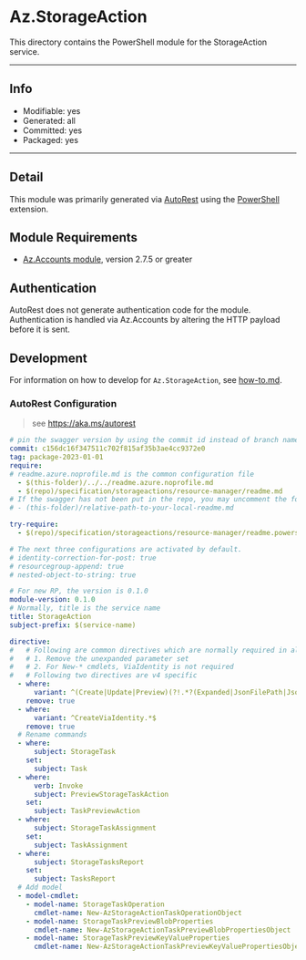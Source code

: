 <!-- region Generated -->
# Az.StorageAction
This directory contains the PowerShell module for the StorageAction service.

---
## Info
- Modifiable: yes
- Generated: all
- Committed: yes
- Packaged: yes

---
## Detail
This module was primarily generated via [AutoRest](https://github.com/Azure/autorest) using the [PowerShell](https://github.com/Azure/autorest.powershell) extension.

## Module Requirements
- [Az.Accounts module](https://www.powershellgallery.com/packages/Az.Accounts/), version 2.7.5 or greater

## Authentication
AutoRest does not generate authentication code for the module. Authentication is handled via Az.Accounts by altering the HTTP payload before it is sent.

## Development
For information on how to develop for `Az.StorageAction`, see [how-to.md](how-to.md).
<!-- endregion -->

### AutoRest Configuration
> see https://aka.ms/autorest

```yaml
# pin the swagger version by using the commit id instead of branch name
commit: c156dc16f347511c702f815af35b3ae4cc9372e0
tag: package-2023-01-01
require:
# readme.azure.noprofile.md is the common configuration file
  - $(this-folder)/../../readme.azure.noprofile.md
  - $(repo)/specification/storageactions/resource-manager/readme.md
# If the swagger has not been put in the repo, you may uncomment the following line and refer to it locally
# - (this-folder)/relative-path-to-your-local-readme.md

try-require: 
  - $(repo)/specification/storageactions/resource-manager/readme.powershell.md

# The next three configurations are activated by default.
# identity-correction-for-post: true
# resourcegroup-append: true
# nested-object-to-string: true

# For new RP, the version is 0.1.0
module-version: 0.1.0
# Normally, title is the service name
title: StorageAction
subject-prefix: $(service-name)

directive:
#   # Following are common directives which are normally required in all the RPs
#   # 1. Remove the unexpanded parameter set
#   # 2. For New-* cmdlets, ViaIdentity is not required
#   # Following two directives are v4 specific
  - where:
      variant: ^(Create|Update|Preview)(?!.*?(Expanded|JsonFilePath|JsonString))
    remove: true
  - where:
      variant: ^CreateViaIdentity.*$
    remove: true
  # Rename commands
  - where:
      subject: StorageTask
    set:
      subject: Task
  - where:
      verb: Invoke
      subject: PreviewStorageTaskAction
    set:
      subject: TaskPreviewAction
  - where:
      subject: StorageTaskAssignment
    set:
      subject: TaskAssignment
  - where:
      subject: StorageTasksReport
    set:
      subject: TasksReport
  # Add model
  - model-cmdlet:
    - model-name: StorageTaskOperation
      cmdlet-name: New-AzStorageActionTaskOperationObject
    - model-name: StorageTaskPreviewBlobProperties
      cmdlet-name: New-AzStorageActionTaskPreviewBlobPropertiesObject
    - model-name: StorageTaskPreviewKeyValueProperties
      cmdlet-name: New-AzStorageActionTaskPreviewKeyValuePropertiesObject
```
